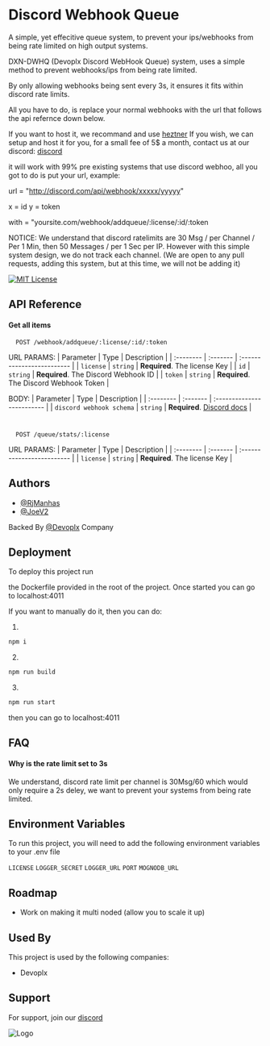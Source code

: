
# Discord Webhook Queue

A simple, yet effecitive queue system, to prevent your ips/webhooks from being rate limited on high output systems.

DXN-DWHQ (Devoplx Discord WebHook Queue) system, uses a simple method to prevent webhooks/ips from being rate limited. 

By only allowing webhooks being sent every 3s, it ensures it fits within discord rate limits.

All you have to do, is replace your normal webhooks with the url that follows the api refernce down below.

If you want to host it, we recommand and use [heztner](https://hetzner.cloud/?ref=acnFXBn6kbPC)
If you wish, we can setup and host it for you, for a small fee of 5$ a month, contact us at our discord: [discord](https://devoplx.com/discord)

it will work with 99% pre existing systems that use discord webhoo, all you got to do is put your url, example: 

url = "http://discord.com/api/webhook/xxxxx/yyyyy"

x = id
y = token

with = "yoursite.com/webhook/addqueue/:license/:id/:token

NOTICE: We understand that discord ratelimits are 30 Msg / per Channel / Per 1 Min, then 50 Messages / per 1 Sec per IP. However with this simple system design, we do not track each channel. (We are open to any pull requests, adding this system, but at this time, we will not be adding it)



[![MIT License](https://img.shields.io/badge/License-MIT-green.svg)](https://choosealicense.com/licenses/mit/)



## API Reference

#### Get all items

```http
  POST /webhook/addqueue/:license/:id/:token
```
URL PARAMS:
| Parameter | Type     | Description                |
| :-------- | :------- | :------------------------- |
| `license` | `string` | **Required**. The license Key |
| `id` | `string` | **Required**. The Discord Webhook ID |
| `token` | `string` | **Required**. The Discord Webhook Token |

BODY:
| Parameter | Type     | Description                |
| :-------- | :------- | :------------------------- |
| `discord webhook schema` | `string` | **Required**. [Discord docs](https://discord.com/developers/docs/resources/webhook#execute-webhook-jsonform-params) |

#
```http
  POST /queue/stats/:license
```
URL PARAMS:
| Parameter | Type     | Description                |
| :-------- | :------- | :------------------------- |
| `license` | `string` | **Required**. The license Key |


## Authors

- [@RjManhas](https://github.com/RjManhas)
- [@JoeV2](https://github.com/Joe-Development)

Backed By [@Devoplx](https://github.com/devoplx) Company


## Deployment

To deploy this project run

the Dockerfile provided in the root of the project. Once started you can go to localhost:4011

If you want to manually do it, then you can do:

1.
```bash
npm i
```

2.
```bash
npm run build
```

3.
```bash
npm run start
```

then you can go to localhost:4011
## FAQ

#### Why is the rate limit set to 3s

We understand, discord rate limit per channel is 30Msg/60 which would only require a 2s deley, we want to prevent your systems from being rate limited.



## Environment Variables

To run this project, you will need to add the following environment variables to your .env file

`LICENSE`
`LOGGER_SECRET`
`LOGGER_URL`
`PORT`
`MOGNODB_URL`


## Roadmap

- Work on making it multi noded (allow you to scale it up)



## Used By

This project is used by the following companies:

- Devoplx


## Support

For support, join our [discord](https://devoplx.com/discord)


![Logo](https://devoplx.com/assets/images/logos/devoplx-logo.png)

